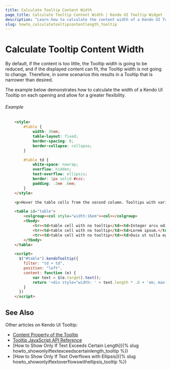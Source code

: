 ```yaml
---
title: Calculate Tooltip Content Width
page_title: Calculate Tooltip Content Width | Kendo UI Tooltip Widget
description: "Learn how to calculate the content width of a Kendo UI Tooltip."
slug: howto_calculatetooltipcontentlength_tooltip
---
```


# Calculate Tooltip Content Width

By default, if the content is too little, the Tooltip width is going to be reduced, and if the displayed content can fit, the Tooltip width is not going to change. Therefore, in some scenarios this results in a Tooltip that is narrower than desired.

The example below demonstrates how to calculate the width of a Kendo UI Tooltip on each opening and allow for a greater flexibility.

###### Example

```html
    <style>
        #table {
            width: 36em;
            table-layout: fixed;
            border-spacing: 0;
            border-collapse: collapse;
        }

        #table td {
            white-space: nowrap;
            overflow: hidden;
            text-overflow: ellipsis;
            border: 1px solid #ccc;
            padding: .3em .6em;
        }
    </style>

    <p>Hover the table cells from the second column. Tooltips with variable width will appear.</p>

    <table id="table">
        <colgroup><col style="width:16em"><col></colgroup>
        <tbody>
            <tr><td>table cell with no tooltip</td><td>Integer arcu odio, egestas nec pretium sit amet, aliquet vel nibh.</td></tr>
            <tr><td>table cell with no tooltip</td><td>Lorem ipsum.</td></tr>
            <tr><td>table cell with no tooltip</td><td>Duis ut nulla eget lectus posuere tempor. </td></tr>
        </tbody>
    </table>

    <script>
      $("#table").kendoTooltip({
        filter: "td + td",
        position: "left",
        content: function (e) {
            var text = $(e.target).text();
            return '<div style="width: ' + text.length * .6 + 'em; max-width: 14em">' + text + '</div>';
        }
      })
    </script>
```

## See Also

Other articles on Kendo UI Tooltip:

* [Content Property of the Tooltip](/api/javascript/ui/tooltip#configuration-content)
* [Tooltip JavaScript API Reference](/api/javascript/ui/tooltip)
* [How to Show Only If Text Exceeds Certain Length]({% slug howto_showonlyiftextexceedscertainlength_tooltip %})
* [How to Show Only If Text Overflows with Ellipsis]({% slug howto_showonlyiftextoverflowswithellipsis_tooltip %})
